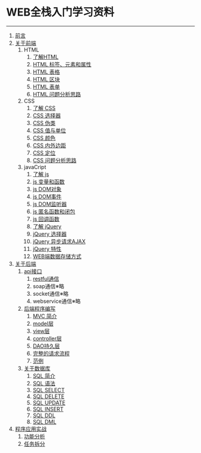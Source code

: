 # WEB全栈入门学习资料
---
1. [前言](./lib/前言.md)
1. [关于前端](./lib/关于前端.md)
    1. HTML 
        1. [了解HTML](./lib/HTML/了解HTML.md)
        1. [HTML 标签、元素和属性](./lib/HTML/HTML标签、元素和属性.md)
        1. [HTML 表格](./lib/HTML/HTML表格.md)
        1. [HTML 区块](./lib/HTML/HTML区块.md)
        1. [HTML 表单](./lib/HTML/HTML表单.md)
        1. [HTML 问题分析思路](./lib/HTML/HTML问题分析思路.md)
    1. CSS
        1. [了解 CSS](./lib/CSS/了解CSS.md)
        1. [CSS 选择器](./lib/CSS/CSS选择器.md)
        1. [CSS 伪类](./lib/CSS/CSS伪类.md)
        1. [CSS 值与单位](./lib/CSS/CSS值与单位.md)
        1. [CSS 颜色](./lib/CSS/CSS颜色.md)
        1. [CSS 内外边距](./lib/CSS/CSS内外边距.md)
        1. [CSS 定位](./lib/CSS/CSS定位.md)
        1. [CSS 问题分析思路](./lib/CSS/CSS问题分析思路.md)
    1. javaCript
        1. [了解 js](./lib/JavaScript/了解js.md)
        1. [js 变量和函数](./lib/JavaScript/js变量和函数.md)
        1. [js DOM对象](./lib/JavaScript/jsDOM对象.md)
        1. [js DOM事件](./lib/JavaScript/jsDOM事件.md)
        1. [js DOM监听器](./lib/JavaScript/jsDOM监听器.md)
        1. [js 匿名函数和闭包](./lib/JavaScript/js匿名函数和闭包.md)
        1. [js 回调函数](./lib/JavaScript/js回调函数.md)
        1. [了解 jQuery](./lib/JavaScript/了解jQuery.md)
        1. [jQuery 选择器](./lib/JavaScript/jQuery选择器.md)
        1. [jQuery 异步请求AJAX](./lib/JavaScript/jQuery异步请求AJAX.md)
        1. [jQuery 特性](./lib/JavaScript/jQuery特性.md)
        1. [WEB端数据存储方式](./lib/JavaScript/WEB端数据存储方式.md)
1. [关于后端]()
    1. [api接口]()
        1. [restful通信](https://zhangslob.github.io/docs/network/HTTP/)
        1. soap通信※略
        1. socket通信※略
        1. webservice通信※略
    1. [后端程序编写]()
        1. [MVC 简介]()
        1. [model层]()
        1. [view层]()
        1. [controller层]()
        1. [DAO持久层]()
        1. [完整的请求流程]()
        1. [范例]()
    1. [关于数据库]()
        1. [SQL 简介]()
        1. [SQL 语法]()
        1. [SQL SELECT]()
        1. [SQL DELETE]()
        1. [SQL UPDATE]()
        1. [SQL INSERT]()
        1. [SQL DDL]()
        1. [SQL DML]()
1. [程序应用实战](./lib/project/程序应用实战.md)
    1. [功能分析]()  
    1. [任务拆分]()  
